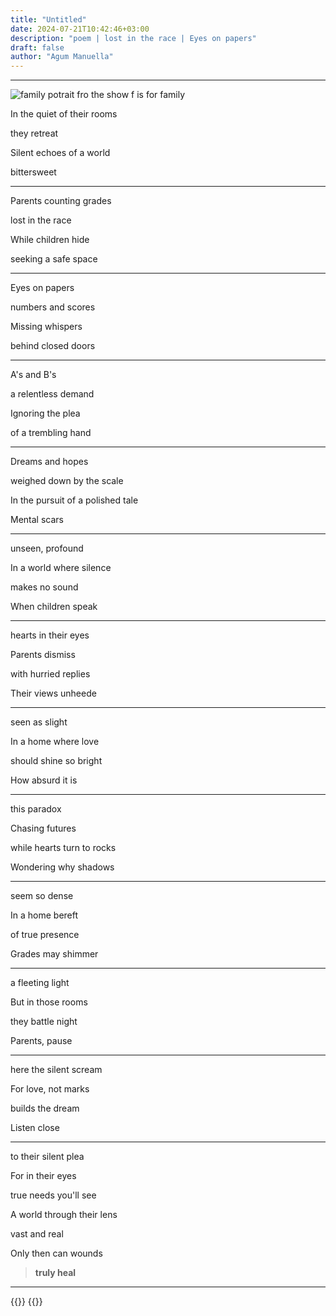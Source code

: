 ```yaml
---
title: "Untitled"
date: 2024-07-21T10:42:46+03:00
description: "poem | lost in the race | Eyes on papers"
draft: false
author: "Agum Manuella"
---
```


___


![family potrait fro the show f is for family](/images/f_is_for_family.webp "family potrait")

In the quiet of their rooms

they retreat

Silent echoes of a world

bittersweet

___

Parents counting grades

lost in the race

While children hide

seeking a safe space

___

Eyes on papers

numbers and scores

Missing whispers

behind closed doors

___

A's and B's

a relentless demand

Ignoring the plea

of a trembling hand

___

Dreams and hopes

weighed down by the scale

In the pursuit of a polished tale

Mental scars

___

unseen, profound

In a world where silence

makes no sound

When children speak

___

hearts in their eyes

Parents dismiss

with hurried replies

Their views unheede

___

seen as slight

In a home where love

should shine so bright

How absurd it is

___

this paradox

Chasing futures

while hearts turn to rocks

Wondering why shadows

___

seem so dense

In a home bereft

of true presence

Grades may shimmer

___

a fleeting light

But in those rooms

they battle night

Parents, pause

___

here the silent scream

For love, not marks

builds the dream

Listen close

___

to their silent plea

For in their eyes

true needs you'll see

A world through their lens

vast and real

Only then can wounds

> **truly heal**

___

{{<comments>}}
{{<mini-toc>}}
